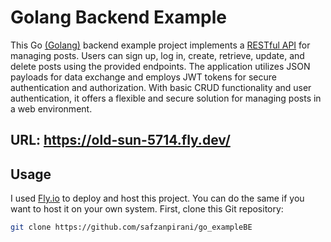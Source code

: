 # Golang Backend Example

This Go [(Golang)](https://go.dev/) backend example project implements a [RESTful API](https://aws.amazon.com/what-is/restful-api/) for managing posts. Users can sign up, log in, create, retrieve, update, and delete posts using the provided endpoints. The application utilizes JSON payloads for data exchange and employs JWT tokens for secure authentication and authorization. With basic CRUD functionality and user authentication, it offers a flexible and secure solution for managing posts in a web environment.
## URL: https://old-sun-5714.fly.dev/

## Usage
I used [Fly.io](https://fly.io) to deploy and host this project. You can do the same if you want to host it on your own system.
First, clone this Git repository:
```bash
git clone https://github.com/safzanpirani/go_exampleBE
```